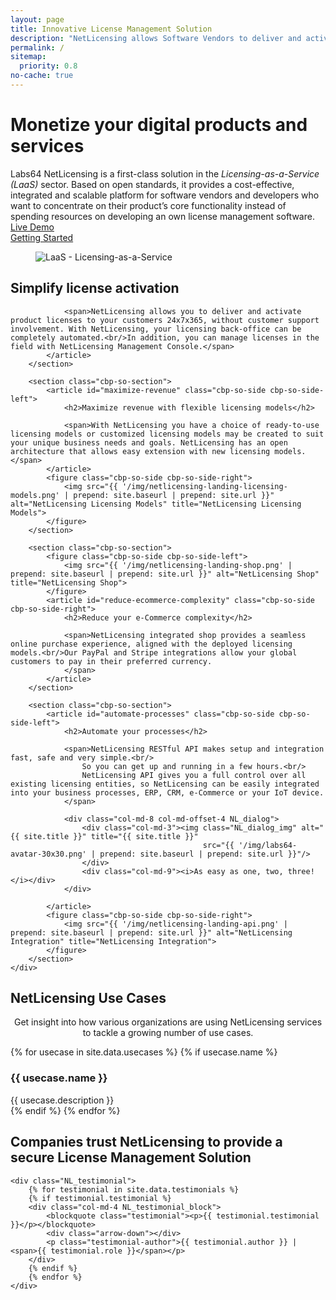 ```yaml
---
layout: page
title: Innovative License Management Solution
description: "NetLicensing allows Software Vendors to deliver and activate product licenses online and provides the ability to adopt numerous ready-to-use Licensing Models"
permalink: /
sitemap:
  priority: 0.8
no-cache: true
---
```

<div class="row NL_main_banner">
    <div class="col-md-8 col-md-offset-2 NL_about">
        <h1>Monetize your digital products and services</h1>
        <span>Labs64 NetLicensing is a first-class solution in the <i>Licensing-as-a-Service (LaaS)</i> sector. Based on open standards, it provides a cost-effective, integrated and scalable platform for software vendors and developers who want to concentrate on their product’s core functionality instead of spending resources on developing an own license management software.</span>
        <div class="row">
            <div id="live-demo" class="col-md-4 col-md-offset-2">
                <a href="/demo-optin/"
                   class="NL_button button_main NL_light_btn" role="button"><i class="fa fa-eye"></i>Live Demo</a>
            </div>
            <div id="getting-started" class="col-md-4">
                <a href="/getting-started/"
                   class="NL_button button_main NL_light_btn" role="button"><i class="fa fa-rocket"></i>Getting Started</a>
            </div>
        </div>
    </div>
</div>

<div class="row">
    <div id="cbp-so-scroller" class="cbp-so-scroller NL_intro">
        <section class="cbp-so-section">
            <figure class="cbp-so-side cbp-so-side-left">
                <img src="{{ '/img/netlicensing-landing-laas.png' | prepend: site.baseurl | prepend: site.url }}" alt="LaaS - Licensing-as-a-Service" title="LaaS - Licensing-as-a-Service">
            </figure>
            <article id="simplify-license-activation" class="cbp-so-side cbp-so-side-right">
                <h2>Simplify license activation</h2>

                <span>NetLicensing allows you to deliver and activate product licenses to your customers 24x7x365, without customer support involvement. With NetLicensing, your licensing back-office can be completely automated.<br/>In addition, you can manage licenses in the field with NetLicensing Management Console.</span>
            </article>
        </section>

        <section class="cbp-so-section">
            <article id="maximize-revenue" class="cbp-so-side cbp-so-side-left">
                <h2>Maximize revenue with flexible licensing models</h2>

                <span>With NetLicensing you have a choice of ready-to-use licensing models or customized licensing models may be created to suit your unique business needs and goals. NetLicensing has an open architecture that allows easy extension with new licensing models.</span>
            </article>
            <figure class="cbp-so-side cbp-so-side-right">
                <img src="{{ '/img/netlicensing-landing-licensing-models.png' | prepend: site.baseurl | prepend: site.url }}" alt="NetLicensing Licensing Models" title="NetLicensing Licensing Models">
            </figure>
        </section>

        <section class="cbp-so-section">
            <figure class="cbp-so-side cbp-so-side-left">
                <img src="{{ '/img/netlicensing-landing-shop.png' | prepend: site.baseurl | prepend: site.url }}" alt="NetLicensing Shop" title="NetLicensing Shop">
            </figure>
            <article id="reduce-ecommerce-complexity" class="cbp-so-side cbp-so-side-right">
                <h2>Reduce your e-Commerce complexity</h2>

                <span>NetLicensing integrated shop provides a seamless online purchase experience, aligned with the deployed licensing models.<br/>Our PayPal and Stripe integrations allow your global customers to pay in their preferred currency.
                </span>
            </article>
        </section>

        <section class="cbp-so-section">
            <article id="automate-processes" class="cbp-so-side cbp-so-side-left">
                <h2>Automate your processes</h2>

                <span>NetLicensing RESTful API makes setup and integration fast, safe and very simple.<br/>
                    So you can get up and running in a few hours.<br/>
                    NetLicensing API gives you a full control over all existing licensing entities, so NetLicensing can be easily integrated into your business processes, ERP, CRM, e-Commerce or your IoT device.
                </span>

                <div class="col-md-8 col-md-offset-4 NL_dialog">
                    <div class="col-md-3"><img class="NL_dialog_img" alt="{{ site.title }}" title="{{ site.title }}"
                                               src="{{ '/img/labs64-avatar-30x30.png' | prepend: site.baseurl | prepend: site.url }}"/>
                    </div>
                    <div class="col-md-9"><i>As easy as one, two, three!</i></div>
                </div>

            </article>
            <figure class="cbp-so-side cbp-so-side-right">
                <img src="{{ '/img/netlicensing-landing-api.png' | prepend: site.baseurl | prepend: site.url }}" alt="NetLicensing Integration" title="NetLicensing Integration">
            </figure>
        </section>
    </div>
</div>

<!--
<div class="row">
    <div class="col-md-12 NL_container">
        <div class="col-md-6 col-md-offset-3 NL_container_text">
            <h2>Signup for a NetLicensing account</h2>
            <span>Join the hundreds of happy NetLicensing customers.</span>

            <form action="https://ui.netlicensing.io/#/register" method="GET"
                  name="register" id="register"
                  novalidate>
                <button type="submit" class="NL_button button_main NL_dark_btn NL_wide_btn">
                    <i class="fa fa-user-plus"></i>Start Your Free License Management
                </button>
            </form>
        </div>
    </div>
</div>
-->

<div class="row NL_block">
    <h2 class="col-md-12">NetLicensing Use Cases</h2>
    <p class="col-md-8 col-md-offset-2" style="text-align:center;">Get insight into how various organizations are using NetLicensing services to tackle a growing number of use cases.</p>
</div>

<!-- Use Cases -->
<div class="row">
  <div class="col-md-12 NL_container">
    <div class="col-md-6 col-md-offset-3 NL_container_text nlic-usecases">
      {% for usecase in site.data.usecases %}
      {% if usecase.name %}
      <div>
        <h3>{{ usecase.name }}</h3>
        <span>{{ usecase.description }}</span>
      </div>
      {% endif %}
      {% endfor %}
    </div>
  </div>
</div>

<div class="row NL_block">
    <h2 class="col-md-12">Companies trust NetLicensing to provide a secure License Management Solution</h2>

    <div class="NL_testimonial">
        {% for testimonial in site.data.testimonials %}
        {% if testimonial.testimonial %}
        <div class="col-md-4 NL_testimonial_block">
            <blockquote class="testimonial"><p>{{ testimonial.testimonial }}</p></blockquote>
            <div class="arrow-down"></div>
            <p class="testimonial-author">{{ testimonial.author }} | <span>{{ testimonial.role }}</span></p>
        </div>
        {% endif %}
        {% endfor %}
    </div>
</div>
